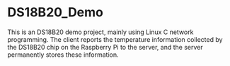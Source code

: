 # DS18B20_Demo
This is an DS18B20 demo project, mainly using Linux C network programming. The client reports the temperature information collected by the DS18B20 chip on the Raspberry Pi to the server, and the server permanently stores these information.
